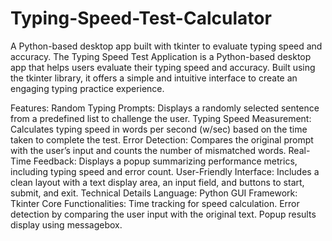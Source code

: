 # Typing-Speed-Test-Calculator
A Python-based desktop app built with tkinter to evaluate typing speed and accuracy. 
The Typing Speed Test Application is a Python-based desktop app that helps users evaluate their typing speed and accuracy. Built using the tkinter library, it offers a simple and intuitive interface to create an engaging typing practice experience.

Features:
Random Typing Prompts: Displays a randomly selected sentence from a predefined list to challenge the user.
Typing Speed Measurement: Calculates typing speed in words per second (w/sec) based on the time taken to complete the test.
Error Detection: Compares the original prompt with the user’s input and counts the number of mismatched words.
Real-Time Feedback: Displays a popup summarizing performance metrics, including typing speed and error count.
User-Friendly Interface: Includes a clean layout with a text display area, an input field, and buttons to start, submit, and exit.
Technical Details
Language: Python
GUI Framework: Tkinter
Core Functionalities:
Time tracking for speed calculation.
Error detection by comparing the user input with the original text.
Popup results display using messagebox.
